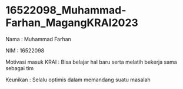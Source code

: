# 16522098_Muhammad-Farhan_MagangKRAI2023

Nama : Muhammad Farhan

NIM : 16522098

Motivasi masuk KRAI : Bisa belajar hal baru serta melatih bekerja sama sebagai tim

Keunikan : Selalu optimis dalam memandang suatu masalah
